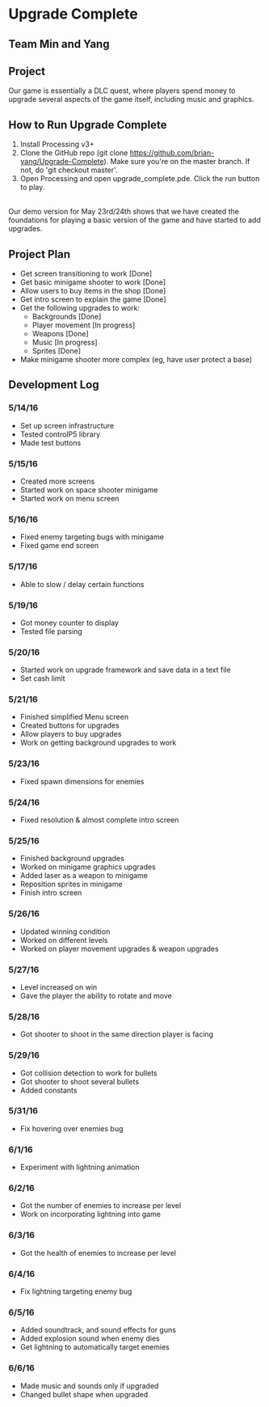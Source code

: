 # Upgrade Complete

## Team Min and Yang

## Project
Our game is essentially a DLC quest, where players
spend money to upgrade several aspects of the
game itself, including music and graphics.

## How to Run Upgrade Complete
1. Install Processing v3+
2. Clone the GitHub repo (git clone https://github.com/brian-yang/Upgrade-Complete). Make sure you're on the master branch. If not, do 'git checkout master'.
3. Open Processing and open upgrade_complete.pde. Click the run button to play.
<br>
Our demo version for May 23rd/24th shows that we have created the foundations for playing a basic version of the game and have started to add upgrades.

## Project Plan
* Get screen transitioning to work [Done]
* Get basic minigame shooter to work [Done]
* Allow users to buy items in the shop [Done]
* Get intro screen to explain the game [Done]
* Get the following upgrades to work:
  * Backgrounds [Done]
  * Player movement [In progress]
  * Weapons [Done]
  * Music [In progress]
  * Sprites [Done]
* Make minigame shooter more complex (eg, have user protect a base)

## Development Log
### 5/14/16
* Set up screen infrastructure
* Tested controlP5 library
* Made test buttons

### 5/15/16
* Created more screens
* Started work on space shooter minigame
* Started work on menu screen

### 5/16/16
* Fixed enemy targeting bugs with minigame
* Fixed game end screen

### 5/17/16
* Able to slow / delay certain functions

### 5/19/16
* Got money counter to display
* Tested file parsing

### 5/20/16
* Started work on upgrade framework and save data in a text file
* Set cash limit

### 5/21/16
* Finished simplified Menu screen
* Created buttons for upgrades
* Allow players to buy upgrades
* Work on getting background upgrades to work

### 5/23/16
* Fixed spawn dimensions for enemies

### 5/24/16
* Fixed resolution & almost complete intro screen

### 5/25/16
* Finished background upgrades
* Worked on minigame graphics upgrades
* Added laser as a weapon to minigame
* Reposition sprites in minigame
* Finish intro screen

### 5/26/16
* Updated winning condition
* Worked on different levels
* Worked on player movement upgrades & weapon upgrades

### 5/27/16
* Level increased on win
* Gave the player the ability to rotate and move

### 5/28/16
* Got shooter to shoot in the same direction player is facing

### 5/29/16
* Got collision detection to work for bullets
* Got shooter to shoot several bullets
* Added constants

### 5/31/16
* Fix hovering over enemies bug

### 6/1/16
* Experiment with lightning animation

### 6/2/16
* Got the number of enemies to increase per level
* Work on incorporating lightning into game

### 6/3/16
* Got the health of enemies to increase per level

### 6/4/16
* Fix lightning targeting enemy bug

### 6/5/16
* Added soundtrack, and sound effects for guns
* Added explosion sound when enemy dies
* Get lightning to automatically target enemies

### 6/6/16
* Made music and sounds only if upgraded
* Changed bullet shape when upgraded



